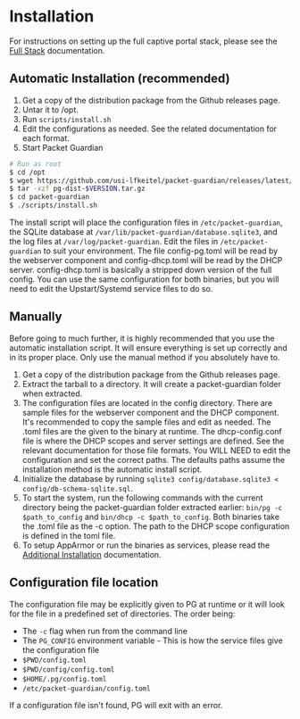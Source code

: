 # Installation

For instructions on setting up the full captive portal stack, please see the [Full Stack](full-stack.md) documentation.

## Automatic Installation (recommended)

1. Get a copy of the distribution package from the Github releases page.
2. Untar it to /opt.
3. Run `scripts/install.sh`
4. Edit the configurations as needed. See the related documentation for each format.
5. Start Packet Guardian

```bash
# Run as root
$ cd /opt
$ wget https://github.com/usi-lfkeitel/packet-guardian/releases/latest/pg-dist-$VERSION.tar.gz
$ tar -xzf pg-dist-$VERSION.tar.gz
$ cd packet-guardian
$ ./scripts/install.sh
```

The install script will place the configuration files in `/etc/packet-guardian`, the SQLite database at `/var/lib/packet-guardian/database.sqlite3`, and the log files at `/var/log/packet-guardian`. Edit the files in `/etc/packet-guardian` to suit your environment. The file config-pg.toml will be read by the webserver component and config-dhcp.toml will be read by the DHCP server. config-dhcp.toml is basically a stripped down version of the full config. You can use the same configuration for both binaries, but you will need to edit the Upstart/Systemd service files to do so.

## Manually

Before going to much further, it is highly recommended that you use the automatic installation script. It will ensure everything is set up correctly and in its proper place. Only use the manual method if you absolutely have to.

1. Get a copy of the distribution package from the Github releases page.
2. Extract the tarball to a directory. It will create a packet-guardian folder when extracted.
3. The configuration files are located in the config directory. There are sample files for the webserver component and the DHCP component. It's recommended to copy the sample files and edit as needed. The .toml files are the given to the binary at runtime. The dhcp-config.conf file is where the DHCP scopes and server settings are defined. See the relevant documentation for those file formats. You WILL NEED to edit the configuration and set the correct paths. The defaults paths assume the installation method is the automatic install script.
4. Initialize the database by running `sqlite3 config/database.sqlite3 < config/db-schema-sqlite.sql`.
4. To start the system, run the following commands with the current directory being the packet-guardian folder extracted earlier: `bin/pg -c $path_to_config` and `bin/dhcp -c $path_to_config`. Both binaries take the .toml file as the -c option. The path to the DHCP scope configuration is defined in the toml file.
5. To setup AppArmor or run the binaries as services, please read the [Additional Installation](additional-installation.md) documentation.

## Configuration file location

The configuration file may be explicitly given to PG at runtime or it will look for the file in a predefined set of directories. The order being:

- The `-c` flag when run from the command line
- The `PG_CONFIG` environment variable - This is how the service files give the configuration file
- `$PWD/config.toml`
- `$PWD/config/config.toml`
- `$HOME/.pg/config.toml`
- `/etc/packet-guardian/config.toml`

If a configuration file isn't found, PG will exit with an error.
